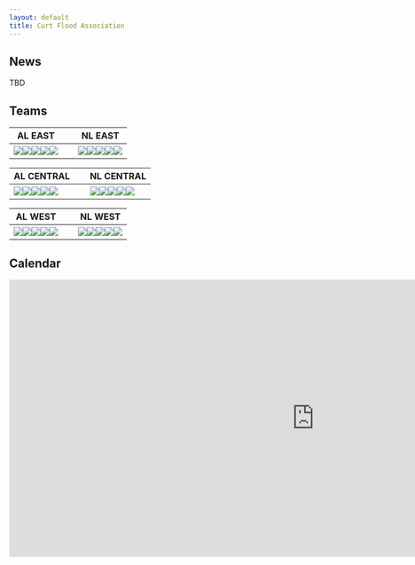 ```yaml
---
layout: default
title: Curt Flood Association
---
```


<p>
<h2>News</h2>
TBD
</p>

<h2>Teams</h2>
<p>

| AL EAST | &nbsp; | NL EAST |
| ----- |----- | ----- |
| <img src="/cfa21/images/bal.png"><img src="/cfa21/images/bos.png"><img src="/cfa21/images/mtl.png"><img src="/cfa21/images/nyy.png"><img src="/cfa21/images/was.png"> | &nbsp; | <img src="/cfa21/images/atl.png"><img src="/cfa21/images/mia.png"><img src="/cfa21/images/nym.png"><img src="/cfa21/images/phi.png"><img src="/cfa21/images/pit.png"> |

</p>

| AL CENTRAL | &nbsp; | NL CENTRAL |
| ----- |----- | ----- |
| <img src="/cfa21/images/chw.png"><img src="/cfa21/images/cle.png"><img src="/cfa21/images/det.png"><img src="/cfa21/images/min.png"><img src="/cfa21/images/tor.png"> | &nbsp; | <img src="/cfa21/images/chc.png"><img src="/cfa21/images/cin.png"><img src="/cfa21/images/hou.png"><img src="/cfa21/images/mil.png"><img src="/cfa21/images/stl.png"> |

| AL WEST | &nbsp; | NL WEST |
| ----- |----- | ----- |
| <img src="/cfa21/images/kcr.png"><img src="/cfa21/images/laa.png"><img src="/cfa21/images/oak.png"><img src="/cfa21/images/sea.png"><img src="/cfa21/images/tex.png"> | &nbsp; | <img src="/cfa21/images/ari.png"><img src="/cfa21/images/col.png"><img src="/cfa21/images/lad.png"><img src="/cfa21/images/sdp.png"><img src="/cfa21/images/sfg.png"> |

<p>
<h2>Calendar</h2>
<iframe src="https://www.google.com/calendar/embed?title=CFA%20Calendar&amp;showTitle=0&amp;showPrint=0&amp;showCalendars=0&amp;showTz=0&amp;height=300&amp;wkst=1&amp;bgcolor=%23FFFFFF&amp;src=delafornia%40gmail.com&amp;color=%232952A3&amp;ctz=America%2FLos_Angeles" style=" border-width:0 " width="1100" height="500" frameborder="0" scrolling="no"></iframe>
</p>